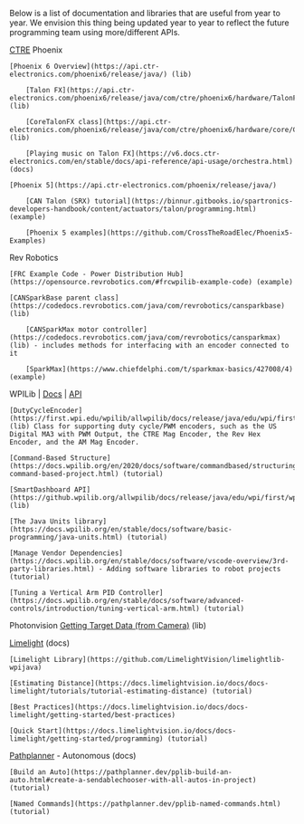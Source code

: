 Below is a list of documentation and libraries that are useful from year to year. We envision this thing being updated year to year to reflect the future programming team using more/different APIs.

[CTRE](https://docs.ctr-electronics.com/) Phoenix

    [Phoenix 6 Overview](https://api.ctr-electronics.com/phoenix6/release/java/) (lib)
    
        [Talon FX](https://api.ctr-electronics.com/phoenix6/release/java/com/ctre/phoenix6/hardware/TalonFX.html) (lib)
        
        [CoreTalonFX class](https://api.ctr-electronics.com/phoenix6/release/java/com/ctre/phoenix6/hardware/core/CoreTalonFX.html#setControl(com.ctre.phoenix6.controls.ControlRequest)) (lib)
        
        [Playing music on Talon FX](https://v6.docs.ctr-electronics.com/en/stable/docs/api-reference/api-usage/orchestra.html) (docs)
        
    [Phoenix 5](https://api.ctr-electronics.com/phoenix/release/java/)
    
        [CAN Talon (SRX) tutorial](https://binnur.gitbooks.io/spartronics-developers-handbook/content/actuators/talon/programming.html) (example)
        
        [Phoenix 5 examples](https://github.com/CrossTheRoadElec/Phoenix5-Examples)

Rev Robotics

    [FRC Example Code - Power Distribution Hub](https://opensource.revrobotics.com/#frcwpilib-example-code) (example)
    
    [CANSparkBase parent class](https://codedocs.revrobotics.com/java/com/revrobotics/cansparkbase) (lib)
    
        [CANSparkMax motor controller](https://codedocs.revrobotics.com/java/com/revrobotics/cansparkmax) (lib) - includes methods for interfacing with an encoder connected to it
        
        [SparkMax](https://www.chiefdelphi.com/t/sparkmax-basics/427008/4) (example)

WPILib | [Docs](https://docs.wpilib.org/en/stable/index.html) | [API](https://github.wpilib.org/allwpilib/docs/release/java/index.html)

    [DutyCycleEncoder](https://first.wpi.edu/wpilib/allwpilib/docs/release/java/edu/wpi/first/wpilibj/DutyCycleEncoder.html) (lib) Class for supporting duty cycle/PWM encoders, such as the US Digital MA3 with PWM Output, the CTRE Mag Encoder, the Rev Hex Encoder, and the AM Mag Encoder.
    
    [Command-Based Structure](https://docs.wpilib.org/en/2020/docs/software/commandbased/structuring-command-based-project.html) (tutorial)
    
    [SmartDashboard API](https://github.wpilib.org/allwpilib/docs/release/java/edu/wpi/first/wpilibj/smartdashboard/SmartDashboard.html) (lib)
    
    [The Java Units library](https://docs.wpilib.org/en/stable/docs/software/basic-programming/java-units.html) (tutorial)
    
    [Manage Vendor Dependencies](https://docs.wpilib.org/en/stable/docs/software/vscode-overview/3rd-party-libraries.html) - Adding software libraries to robot projects (tutorial)
    
    [Tuning a Vertical Arm PID Controller](https://docs.wpilib.org/en/stable/docs/software/advanced-controls/introduction/tuning-vertical-arm.html) (tutorial)

Photonvision
    [Getting Target Data (from Camera)](https://docs.photonvision.org/en/latest/docs/programming/photonlib/getting-target-data.html) (lib)

[Limelight](https://docs.limelightvision.io/docs/docs-limelight/getting-started/summary) (docs)

    [Limelight Library](https://github.com/LimelightVision/limelightlib-wpijava)
    
    [Estimating Distance](https://docs.limelightvision.io/docs/docs-limelight/tutorials/tutorial-estimating-distance) (tutorial)
    
    [Best Practices](https://docs.limelightvision.io/docs/docs-limelight/getting-started/best-practices)
    
    [Quick Start](https://docs.limelightvision.io/docs/docs-limelight/getting-started/programming) (tutorial)

[Pathplanner](https://pathplanner.dev/pathplanner-gui.html) - Autonomous (docs)

    [Build an Auto](https://pathplanner.dev/pplib-build-an-auto.html#create-a-sendablechooser-with-all-autos-in-project) (tutorial)
    
    [Named Commands](https://pathplanner.dev/pplib-named-commands.html) (tutorial)
